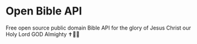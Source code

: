 # Open Bible API
 Free open source public domain Bible API for the glory of Jesus Christ our Holy Lord GOD Almighty ✝️💞🤲
